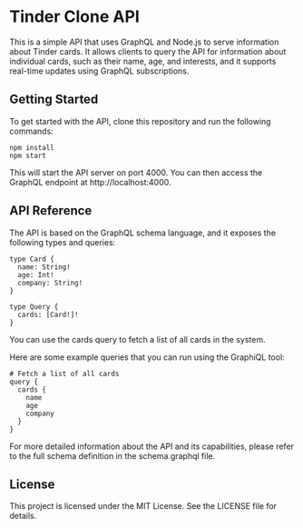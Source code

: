 # Tinder Clone API

This is a simple API that uses GraphQL and Node.js to serve information about Tinder cards. It allows clients to query the API for information about individual cards, such as their name, age, and interests, and it supports real-time updates using GraphQL subscriptions.

## Getting Started

To get started with the API, clone this repository and run the following commands:

```
npm install
npm start
```

This will start the API server on port 4000. You can then access the GraphQL endpoint at http://localhost:4000.

## API Reference

The API is based on the GraphQL schema language, and it exposes the following types and queries:

```
type Card {
  name: String!
  age: Int!
  company: String!
}

type Query {
  cards: [Card!]!
}
```

You can use the cards query to fetch a list of all cards in the system.

Here are some example queries that you can run using the GraphiQL tool:

```
# Fetch a list of all cards
query {
  cards {
    name
    age
    company
  }
}
```

For more detailed information about the API and its capabilities, please refer to the full schema definition in the schema.graphql file.

## License

This project is licensed under the MIT License. See the LICENSE file for details.
